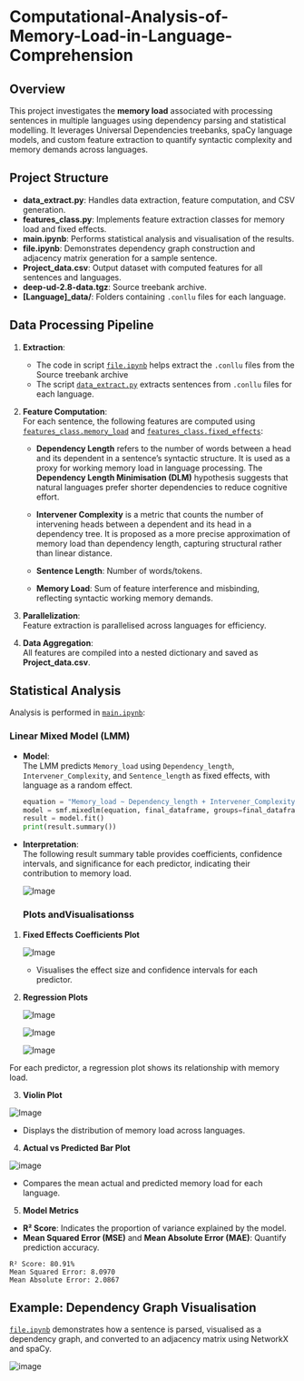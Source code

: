 # Computational-Analysis-of-Memory-Load-in-Language-Comprehension

## Overview
This project investigates the **memory load** associated with processing sentences in multiple languages using dependency parsing and statistical modelling. It leverages Universal Dependencies treebanks, spaCy language models, and custom feature extraction to quantify syntactic complexity and memory demands across languages.

## Project Structure

- **data_extract.py**: Handles data extraction, feature computation, and CSV generation.
- **features_class.py**: Implements feature extraction classes for memory load and fixed effects.
- **main.ipynb**: Performs statistical analysis and visualisation of the results.
- **file.ipynb**: Demonstrates dependency graph construction and adjacency matrix generation for a sample sentence.
- **Project_data.csv**: Output dataset with computed features for all sentences and languages.
- **deep-ud-2.8-data.tgz**: Source treebank archive.
- **[Language]_data/**: Folders containing `.conllu` files for each language.

## Data Processing Pipeline

1. **Extraction**:  
   - The code in script [`file.ipynb`](##) helps extract the `.conllu` files from the Source treebank archive
   - The script [`data_extract.py`](##) extracts sentences from `.conllu` files for each language.

3. **Feature Computation**:  
   For each sentence, the following features are computed using [`features_class.memory_load`](##) and [`features_class.fixed_effects`](##):
   - **Dependency Length** refers to the number of words between a head and its dependent in a sentence’s syntactic structure. It is used as a proxy for working memory load in language processing. The **Dependency Length Minimisation (DLM)** hypothesis suggests that natural languages prefer shorter dependencies to reduce cognitive effort.

   - **Intervener Complexity** is a metric that counts the number of intervening heads between a dependent and its head in a dependency tree. It is proposed as a more precise approximation of memory load than dependency length, capturing structural rather than linear distance.

   - **Sentence Length**: Number of words/tokens.
   - **Memory Load**: Sum of feature interference and misbinding, reflecting syntactic working memory demands.

4. **Parallelization**:  
   Feature extraction is parallelised across languages for efficiency.

5. **Data Aggregation**:  
   All features are compiled into a nested dictionary and saved as **Project_data.csv**.

## Statistical Analysis

Analysis is performed in [`main.ipynb`](##):

### Linear Mixed Model (LMM)

- **Model**:  
  The LMM predicts `Memory_load` using `Dependency_length`, `Intervener_Complexity`, and `Sentence_length` as fixed effects, with language as a random effect.
  ```python
  equation = "Memory_load ~ Dependency_length + Intervener_Complexity + Sentence_length"
  model = smf.mixedlm(equation, final_dataframe, groups=final_dataframe["language"])
  result = model.fit()
  print(result.summary())
  ```
- **Interpretation**:  
  The following result summary table provides coefficients, confidence intervals, and significance for each predictor, indicating their contribution to memory load.

  ![Image](https://github.com/user-attachments/assets/1f6d8e93-e7e1-4c6e-9ff9-e01223c4a236)


  ### Plots andVisualisationss

1. **Fixed Effects Coefficients Plot**

   ![Image](https://github.com/user-attachments/assets/9de9e167-4eab-4f7b-a6c5-09d4de1e031a)

   - Visualises the effect size and confidence intervals for each predictor.

2. **Regression Plots**

   ![Image](https://github.com/user-attachments/assets/b3bb0e7c-7ebc-4dc7-9f12-81bffc2bbd6d)

   ![Image](https://github.com/user-attachments/assets/e419417a-ec71-484c-8a87-7c2da4dd05a5)

   ![Image](https://github.com/user-attachments/assets/9f1ea498-9636-4d5a-a0b1-454835159310)


For each predictor, a regression plot shows its relationship with memory load.

3. **Violin Plot**

![Image](https://github.com/user-attachments/assets/7386a577-4d9c-4a31-a811-72401348d1d5)

 - Displays the distribution of memory load across languages.

4. **Actual vs Predicted Bar Plot**

![image](https://github.com/user-attachments/assets/1b4bc5dd-dee3-4b99-b597-d6a47445063c)

 - Compares the mean actual and predicted memory load for each language.

5. **Model Metrics**
- **R² Score**: Indicates the proportion of variance explained by the model.
- **Mean Squared Error (MSE)** and **Mean Absolute Error (MAE)**: Quantify prediction accuracy.
```
R² Score: 80.91%
Mean Squared Error: 8.0970
Mean Absolute Error: 2.0867

```

## Example: Dependency Graph Visualisation

[`file.ipynb`](c:/Users/DELL/OneDrive/Desktop/Completed_IITK_Project/file.ipynb) demonstrates how a sentence is parsed, visualised as a dependency graph, and converted to an adjacency matrix using NetworkX and spaCy.

![image](https://github.com/user-attachments/assets/ff55af4b-79f9-4602-826c-83854ad85cdf)






  




